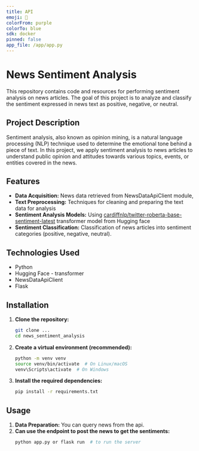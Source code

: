 ```yaml
---
title: API
emoji: 🐢
colorFrom: purple
colorTo: blue
sdk: docker
pinned: false
app_file: /app/app.py
---
```


# News Sentiment Analysis

This repository contains code and resources for performing sentiment analysis on news articles. The goal of this project is to analyze and classify the sentiment expressed in news text as positive, negative, or neutral.

## Project Description

Sentiment analysis, also known as opinion mining, is a natural language processing (NLP) technique used to determine the emotional tone behind a piece of text. In this project, we apply sentiment analysis to news articles to understand public opinion and attitudes towards various topics, events, or entities covered in the news.

## Features

* **Data Acquisition:**  News data retrieved from NewsDataApiClient module,
* **Text Preprocessing:** Techniques for cleaning and preparing the text data for analysis
* **Sentiment Analysis Models:** Using [cardiffnlp/twitter-roberta-base-sentiment-latest](https://huggingface.co/cardiffnlp/twitter-roberta-base-sentiment) transformer model from Hugging face
* **Sentiment Classification:** Classification of news articles into sentiment categories (positive, negative, neutral).

## Technologies Used

* Python
* Hugging Face - transformer
* NewsDataApiClient
* Flask

## Installation

1.  **Clone the repository:**
    ```bash
    git clone ...
    cd news_sentiment_analysis
    ```
2.  **Create a virtual environment (recommended):**
    ```bash
    python -m venv venv
    source venv/bin/activate  # On Linux/macOS
    venv\Scripts\activate  # On Windows
    ```
3.  **Install the required dependencies:**
    ```bash
    pip install -r requirements.txt
    ```

## Usage

1.  **Data Preparation:** You can query news from the api.
2.  **Can use the endpoint to post the news to get the sentiments:**
    ```bash
    python app.py or flask run  # to run the server
    ```
